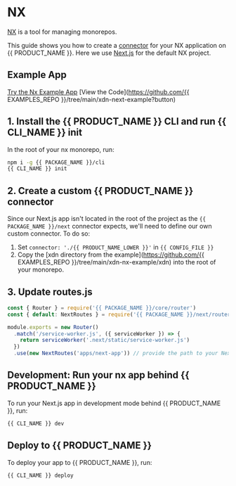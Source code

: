 # NX

[NX](https://nx.dev/) is a tool for managing monorepos.

This guide shows you how to create a [connector](/guides/connectors) for your NX application on {{ PRODUCT_NAME }}. Here we use [Next.js](https://nextjs.org/) for the default NX project.

## Example App

[Try the Nx Example App](https://moovweb-docs-xdn-nx-example-default.moovweb-edge.io?button)
[View the Code](https://github.com/{{ EXAMPLES_REPO }}/tree/main/xdn-next-example?button)

## 1. Install the {{ PRODUCT_NAME }} CLI and run {{ CLI_NAME }} init

In the root of your nx monorepo, run:

```sh
npm i -g {{ PACKAGE_NAME }}/cli
{{ CLI_NAME }} init
```

## 2. Create a custom {{ PRODUCT_NAME }} connector

Since our Next.js app isn't located in the root of the project as the `{{ PACKAGE_NAME }}/next` connector expects, we'll need to define our own custom connector. To do so:

1. Set `connector: './{{ PRODUCT_NAME_LOWER }}'` in `{{ CONFIG_FILE }}`
2. Copy the [xdn directory from the example](https://github.com/{{ EXAMPLES_REPO }}/tree/main/xdn-nx-example/xdn) into the root of your monorepo.

## 3. Update routes.js

```js
const { Router } = require('{{ PACKAGE_NAME }}/core/router')
const { default: NextRoutes } = require('{{ PACKAGE_NAME }}/next/router/NextRoutes')

module.exports = new Router()
  .match('/service-worker.js', ({ serviceWorker }) => {
    return serviceWorker('.next/static/service-worker.js')
  })
  .use(new NextRoutes('apps/next-app')) // provide the path to your Next.js app relative to the root of the monorepo here
```

## Development: Run your nx app behind {{ PRODUCT_NAME }}

To run your Next.js app in development mode behind {{ PRODUCT_NAME }}, run:

```sh
{{ CLI_NAME }} dev
```

## Deploy to {{ PRODUCT_NAME }}

To deploy your app to {{ PRODUCT_NAME }}, run:

```sh
{{ CLI_NAME }} deploy
```
